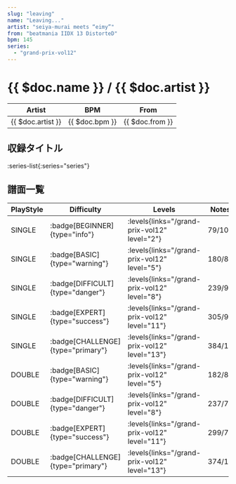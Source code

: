 ```yaml
---
slug: "leaving"
name: "Leaving..."
artist: "seiya-murai meets “eimy”"
from: "beatmania IIDX 13 DistorteD"
bpm: 145
series:
  - "grand-prix-vol12"
---
```


# {{ $doc.name }} / {{ $doc.artist }}

|Artist|BPM|From|
|------|---|----|
|{{ $doc.artist }}|{{ $doc.bpm }}|{{ $doc.from }}|

## 収録タイトル

:series-list{:series="series"}

## 譜面一覧

|PlayStyle|Difficulty|Levels|Notes|Movie|
|---------|----------|------|-----|-----|
|SINGLE| :badge[BEGINNER]{type="info"}| :levels{links="/grand-prix-vol12" level="2"}|79/10||
|SINGLE| :badge[BASIC]{type="warning"}| :levels{links="/grand-prix-vol12" level="5"}|180/8||
|SINGLE| :badge[DIFFICULT]{type="danger"}| :levels{links="/grand-prix-vol12" level="8"}|239/9||
|SINGLE| :badge[EXPERT]{type="success"}| :levels{links="/grand-prix-vol12" level="11"}|305/9||
|SINGLE| :badge[CHALLENGE]{type="primary"}| :levels{links="/grand-prix-vol12" level="13"}|384/16||
|DOUBLE| :badge[BASIC]{type="warning"}| :levels{links="/grand-prix-vol12" level="5"}|182/8||
|DOUBLE| :badge[DIFFICULT]{type="danger"}| :levels{links="/grand-prix-vol12" level="8"}|237/7||
|DOUBLE| :badge[EXPERT]{type="success"}| :levels{links="/grand-prix-vol12" level="11"}|299/7||
|DOUBLE| :badge[CHALLENGE]{type="primary"}| :levels{links="/grand-prix-vol12" level="13"}|374/10||
